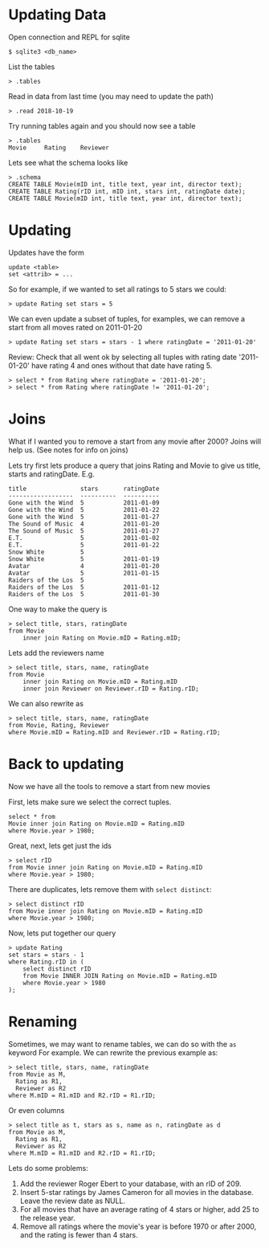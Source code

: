 # Updating Data

Open connection and REPL for sqlite

    $ sqlite3 <db_name>

List the tables

    > .tables

Read in data from last time (you may need to update the path)

    > .read 2018-10-19

Try running tables again and you should now see a table

    > .tables
    Movie     Rating    Reviewer

Lets see what the schema looks like

    > .schema
    CREATE TABLE Movie(mID int, title text, year int, director text);
    CREATE TABLE Rating(rID int, mID int, stars int, ratingDate date);
    CREATE TABLE Movie(mID int, title text, year int, director text);

# Updating

Updates have the form

    update <table>
    set <attrib> = ...

So for example, if we wanted to set all ratings to 5 stars we could:

    > update Rating set stars = 5

We can even update a subset of tuples, for examples, we can remove a start from
all moves rated on 2011-01-20

    > update Rating set stars = stars - 1 where ratingDate = '2011-01-20'

Review: Check that all went ok by selecting all tuples with rating date
'2011-01-20' have rating 4 and ones without that date have rating 5.

    > select * from Rating where ratingDate = '2011-01-20';
    > select * from Rating where ratingDate != '2011-01-20';

# Joins

What if I wanted you to remove a start from any movie after 2000?  Joins will
help us.  (See notes for info on joins)

Lets try first lets produce a query that joins Rating and Movie to give us
title, starts and ratingDate.  E.g.

    title               stars       ratingDate
    ------------------  ----------  ----------
    Gone with the Wind  5           2011-01-09
    Gone with the Wind  5           2011-01-22
    Gone with the Wind  5           2011-01-27
    The Sound of Music  4           2011-01-20
    The Sound of Music  5           2011-01-27
    E.T.                5           2011-01-02
    E.T.                5           2011-01-22
    Snow White          5
    Snow White          5           2011-01-19
    Avatar              4           2011-01-20
    Avatar              5           2011-01-15
    Raiders of the Los  5
    Raiders of the Los  5           2011-01-12
    Raiders of the Los  5           2011-01-30

One way to make the query is

    > select title, stars, ratingDate
    from Movie
        inner join Rating on Movie.mID = Rating.mID;

Lets add the reviewers name

    > select title, stars, name, ratingDate
    from Movie
        inner join Rating on Movie.mID = Rating.mID
        inner join Reviewer on Reviewer.rID = Rating.rID;

We can also rewrite as

    > select title, stars, name, ratingDate
    from Movie, Rating, Reviewer
    where Movie.mID = Rating.mID and Reviewer.rID = Rating.rID;

# Back to updating

Now we have all the tools to remove a start from new movies

First, lets make sure we select the correct tuples.

    select * from
    Movie inner join Rating on Movie.mID = Rating.mID
    where Movie.year > 1980;

Great, next, lets get just the ids

    > select rID
    from Movie inner join Rating on Movie.mID = Rating.mID
    where Movie.year > 1980;

There are duplicates, lets remove them with `select distinct`:

    > select distinct rID
    from Movie inner join Rating on Movie.mID = Rating.mID
    where Movie.year > 1980;

Now, lets put together our query

    > update Rating
    set stars = stars - 1
    where Rating.rID in (
        select distinct rID
        from Movie INNER JOIN Rating on Movie.mID = Rating.mID
        where Movie.year > 1980
    );

# Renaming

Sometimes, we may want to rename tables, we can do so with the `as` keyword For
example.  We can rewrite the previous example as:

    > select title, stars, name, ratingDate
    from Movie as M,
      Rating as R1,
      Reviewer as R2
    where M.mID = R1.mID and R2.rID = R1.rID;

Or even columns

    > select title as t, stars as s, name as n, ratingDate as d
    from Movie as M,
      Rating as R1,
      Reviewer as R2
    where M.mID = R1.mID and R2.rID = R1.rID;

Lets do some problems:

1. Add the reviewer Roger Ebert to your database, with an rID of 209.
2. Insert 5-star ratings by James Cameron for all movies in the database.  Leave
   the review date as NULL.
3. For all movies that have an average rating of 4 stars or higher, add 25 to
   the release year.
4. Remove all ratings where the movie's year is before 1970 or after 2000, and
   the rating is fewer than 4 stars.

